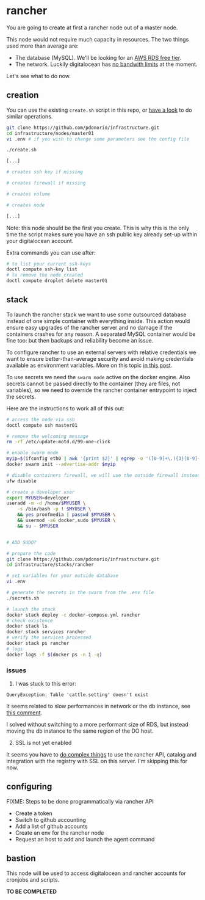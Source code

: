 
# rancher

You are going to create at first a rancher node out of a master node.

This node would not require much capacity in resources. The two things used more than average are:

- The database (MySQL). We'll be looking for an [AWS RDS free tier](https://aws.amazon.com/rds/free/).
- The network. Luckily digitalocean has [no bandwith limits](https://www.digitalocean.com/community/questions/how-do-i-check-my-monthly-bandwidth-usage?comment=69760) at the moment.

Let's see what to do now.

## creation

You can use the existing `create.sh` script in this repo, or [have a look](nodes/master01/create.sh) to do similar operations.


```bash
git clone https://github.com/pdonorio/infrastructure.git
cd infrastructure/nodes/master01
vi .env # if you wish to change some parameters see the config file

./create.sh

[...]

# creates ssh key if missing

# creates firewall if missing

# creates volume 

# creates node

[...]
```

Note: this node should be the first you create. This is why this is the only time the script makes sure you have an ssh public key already set-up within your digitalocean account.

Extra commands you can use after:

```bash
# to list your current ssh-keys
doctl compute ssh-key list
# to remove the node created
doctl compute droplet delete master01
```

## stack

To launch the rancher stack we want to use some outsourced database instead of one simple container with everything inside. This action would ensure easy upgrades of the rancher server and no damage if the containers crashes for any reason. A separated MySQL container would be fine too: but then backups and reliability become an issue.

To configure rancher to use an external servers with relative credentials we want to ensure better-than-average security and avoid making credentials available as environment variables. More on this topic [in this post](https://medium.com/lucjuggery/from-env-variables-to-docker-secrets-bc8802cacdfd).

To use secrets we need the `swarm mode` active on the docker engine.
Also secrets cannot be passed directly to the container (they are files, not variables), so we need to override the rancher container entrypoint to inject the secrets.

Here are the instructions to work all of this out:


```bash
# access the node via ssh
doctl compute ssh master01

# remove the welcoming message
rm -rf /etc/update-motd.d/99-one-click

# enable swarm mode
myip=$(ifconfig eth0 | awk '{print $2}' | egrep -o '([0-9]+\.){3}[0-9]+')
docker swarm init --advertise-addr $myip

# disable containers firewall, we will use the outside firewall instead
ufw disable

# create a developer user
export MYUSER=developer
useradd -m -d /home/$MYUSER \
    -s /bin/bash -p ! $MYUSER \
    && yes proofmedia | passwd $MYUSER \
    && usermod -aG docker,sudo $MYUSER \
    && su - $MYUSER


# ADD SUDO?

# prepare the code
git clone https://github.com/pdonorio/infrastructure.git
cd infrastructure/stacks/rancher

# set variables for your outside database
vi .env

# generate the secrets in the swarm from the .env file
./secrets.sh

# launch the stack
docker stack deploy -c docker-compose.yml rancher
# check existence
docker stack ls
docker stack services rancher
# verify the services processed
docker stack ps rancher
# logs
docker logs -f $(docker ps -n 1 -q)

```

### issues

1. I was stuck to this error:
```
QueryException: Table 'cattle.setting' doesn't exist
```
It seems related to slow performances in network or the db instance, see [this comment](https://github.com/rancher/rancher/issues/8962#issuecomment-365288044).

I solved without switching to a more performant size of RDS, but instead moving the db instance to the same region of the DO host.

2. SSL is not yet enabled

It seems you have to [do complex things](https://rancher.com/docs/rancher/v1.6/en/installing-rancher/installing-server/#http-proxy) to use the rancher API, catalog and integration with the registry with SSL on this server. I'm skipping this for now.

## configuring

FIXME: Steps to be done programmatically via rancher API

- Create a token
- Switch to github accounting
- Add a list of github accounts
- Create an env for the rancher node 
- Request an host to add and launch the agent command

## bastion

This node will be used to access digitalocean and rancher accounts for cronjobs and scripts.

**TO BE COMPLETED**
